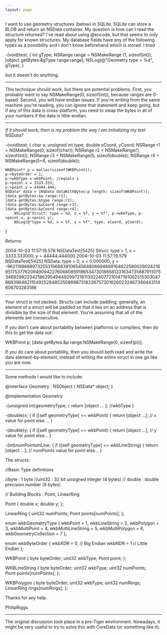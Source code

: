```yaml
---
layout: page
---
```


I want to use geometry structures (below) in SQLite. SQLite can store a BLOB and return an NSData container. My question is how can I read the structure returned? I've read about using @encode, but that seems to only apply for known structures. My database fields have any of the following types as a possibility and I don't know beforehand which is stored. I tried 

    
-(void)test;
{
int gType;
NSRange range = NSMakeRange (1, sizeof(int));
[object getBytes:&gType range:range];
NSLog(@"Geometry type = %d", gType);
}


but it doesn't do anything.

----

This technique should work, but there are potential problems. First, you probably want to say     NSMakeRange(0, sizeof(int)), because ranges are 0-based. Second, you will have endian issues. If you're writing from the same machine you're reading, you can ignore that statement and keep going, but if any of this data is cross-platform, you need to swap the bytes in all of your numbers if the data is little-endian.

----

*If it should work, then is my problem the way I am initializing my test NSData?*
    
-(void)test;
{
	char a;
	unsigned int type;
	double xCoord, yCoord;
	NSRange r1 = NSMakeRange(0, sizeof(char));
	NSRange r2 = NSMakeRange(1, sizeof(int));
	NSRange r3 = NSMakeRange(5, sizeof(double));
	NSRange r4 = NSMakeRange(5+8, sizeof(double));

	WKBPoint* p = malloc(sizeof(WKBPoint));
	p->byteOrder = 1;
	p->wkbType = wkbPoint; //equals 1
	p->point.x = 3333.333;
	p->point.y = 44444.444;
	NSData* data = [NSData dataWithBytes:p length: sizeof(WKBPoint)];
	[data getBytes:&a range:r1];
	[data getBytes:&type range:r2];
	[data getBytes:&xCoord range:r3];
	[data getBytes:&yCoord range:r4];
        NSLog(@"Struct: type = %d, x = %f, y = %f", p->wkbType, p->point.x, p->point.y);
        NSLog(@"type = %d, x = %f, y = %f", type, xCoord, yCoord);
}

*Returns:*
    
2004-10-03 11:57:19.578 NSDataTest[5425] Struct: type = 1, x = 3333.333000, y = 44444.444000
2004-10-03 11:57:19.579 NSDataTest[5425] NSData: type = 0, x = 0.000000, y = -9621198688973255315688391065456480669468916462258002902421895175377620949094227606808591865347301865813316347358879110753469299223421862954944929972161133224077210147161062515303047869396482115492526485350869873182267573016260232467346443114606703283188


----

Your struct is not packed. Structs can include padding; generally, an element of a struct will be padded so that it lies on an address that is divisible by the size of that element. You're assuming that all of the elements are consecutive.

If you don't care about portability between platforms or compilers, then do this to get the data out:

    
WKBPoint p;
[data getBytes:&p range:NSMakeRange(0, sizeof(p))];


If you do care about portability, then you should both read and write the data element-by-element, instead of writing the entire struct in one go like you are now.

----
Some methods I would like to include:

    
@interface Geometry : NSObject {
NSData* object;
}

@implementation Geometry

-(unsigned int)geometryType;
{
return [object ... ]; //wkbType
}

-(double)x;
{
if ([self geometryType] == wkbPoint) {
return [object ...]; // x value for point
else ...
}

-(double)y;
{
if ([self geometryType] == wkbPoint) {
return [object ...]; // y value for point
else...
}

-(int)numPointsInLine;
{
if ([self geometryType] == wkbLineString) {
return [object ...]; // numPoints value for point
else...
}



The structs:

    
//Basic Type definitions  

//byte : 1 byte 
//uint32 : 32 bit unsigned integer (4 bytes) 
// double : double precision number (8 bytes) 

// Building Blocks : Point, LinearRing 

Point {
double x; 
double y; 
}; 

LinearRing  {
uint32 numPoints; 
Point points[numPoints]; 
};

enum wkbGeometryType { 
wkbPoint = 1, 
wkbLineString = 2, 
wkbPolygon = 3, 
wkbMultiPoint = 4, 
wkbMultiLineString = 5, 
wkbMultiPolygon = 6, 
wkbGeometryCollection = 7 
}; 

enum wkbByteOrder {
wkbXDR = 0, // Big Endian 
wkbNDR = 1 // Little Endian 
}; 

WKBPoint { 
byte byteOrder; 
uint32 wkbType; 
Point point; 
}; 

WKBLineString { 
byte byteOrder; 
uint32 wkbType; 
uint32 numPoints;   
Point points[numPoints]; 
}; 

WKBPolygon { 
byte byteOrder; 
uint32 wkbType; 
uint32 numRings; 
LinearRing rings[numRings]; 
}; 


Thanks for any help.

PhilipRiggs

----

The original discussion took place in a pre-Tiger environment. Nowadays, it might be very useful to try to solve this with CoreData (or something like it).
